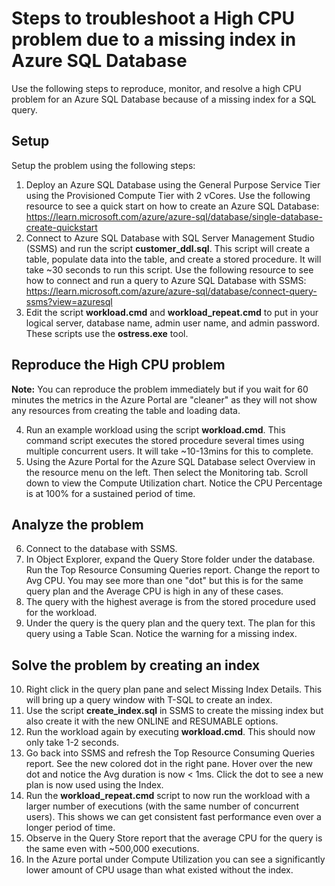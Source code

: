 # Steps to troubleshoot a High CPU problem due to a missing index in Azure SQL Database

Use the following steps to reproduce, monitor, and resolve a high CPU problem for an Azure SQL Database because of a missing index for a SQL query.

## Setup

Setup the problem using the following steps:

1. Deploy an Azure SQL Database using the General Purpose Service Tier using the Provisioned Compute Tier with 2 vCores. Use the following resource to see a quick start on how to create an Azure SQL Database: <https://learn.microsoft.com/azure/azure-sql/database/single-database-create-quickstart>
2. Connect to Azure SQL Database with SQL Server Management Studio (SSMS) and run the script **customer_ddl.sql**. This script will create a table, populate data into the table, and create a stored procedure. It will take ~30 seconds to run this script. Use the following resource to see how to connect and run a query to Azure SQL Database with SSMS: <https://learn.microsoft.com/azure/azure-sql/database/connect-query-ssms?view=azuresql>
3. Edit the script **workload.cmd** and **workload_repeat.cmd** to put in your logical server, database name, admin user name, and admin password. These scripts use the **ostress.exe** tool.

## Reproduce the High CPU problem

**Note:** You can reproduce the problem immediately but if you wait for 60 minutes the metrics in the Azure Portal are "cleaner" as they will not show any resources from creating the table and loading data.

4. Run an example workload using the script **workload.cmd**. This command script executes the stored procedure several times using multiple concurrent users. It will take ~10-13mins for this to complete.
5. Using the Azure Portal for the Azure SQL Database select Overview in the resource menu on the left. Then select the Monitoring tab. Scroll down to view the Compute Utilization chart. Notice the CPU Percentage is at 100% for a sustained period of time.

## Analyze the problem

6. Connect to the database with SSMS.
7. In Object Explorer, expand the Query Store folder under the database. Run the Top Resource Consuming Queries report. Change the report to Avg CPU. You may see more than one "dot" but this is for the same query plan and the Average CPU is high in any of these cases.
8. The query with the highest average is from the stored procedure used for the workload.
9. Under the query is the query plan and the query text. The plan for this query using a Table Scan. Notice the warning for a missing index.

## Solve the problem by creating an index

10. Right click in the query plan pane and select Missing Index Details. This will bring up a query window with T-SQL to create an index.
11. Use the script **create_index.sql** in SSMS to create the missing index but also create it with the new ONLINE and RESUMABLE options.
12. Run the workload again by executing **workload.cmd**. This should now only take 1-2 seconds.
13. Go back into SSMS and refresh the Top Resource Consuming Queries report. See the new colored dot in the right pane. Hover over the new dot and notice the Avg duration is now < 1ms. Click the dot to see a new plan is now used using the Index.
14. Run the **workload_repeat.cmd** script to now run the workload with a larger number of executions (with the same number of concurrent users). This shows we can get consistent fast performance even over a longer period of time. 
15. Observe in the Query Store report that the average CPU for the query is the same even with ~500,000 executions.
16. In the Azure portal under Compute Utilization you can see a significantly lower amount of CPU usage than what existed without the index.